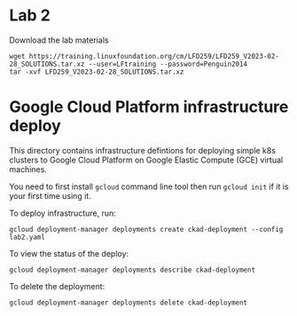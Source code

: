# Lab 2
Download the lab materials
```
wget https://training.linuxfoundation.org/cm/LFD259/LFD259_V2023-02-28_SOLUTIONS.tar.xz --user=LFtraining --password=Penguin2014
tar -xvf LFD259_V2023-02-28_SOLUTIONS.tar.xz
```

# Google Cloud Platform infrastructure deploy
This directory contains infrastructure defintions for deploying simple k8s clusters to Google Cloud Platform on Google Elastic Compute (GCE) virtual machines.

You need to first install `gcloud` command line tool then run `gcloud init` if it is your first time using it. 

To deploy infrastructure, run:
```
gcloud deployment-manager deployments create ckad-deployment --config lab2.yaml
```
To view the status of the deploy:
```
gcloud deployment-manager deployments describe ckad-deployment
```
To delete the deployment:
```
gcloud deployment-manager deployments delete ckad-deployment
```
